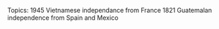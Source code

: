 Topics: 1945 Vietnamese independance from France
        1821 Guatemalan independence from Spain and Mexico
